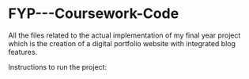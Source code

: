 # FYP---Coursework-Code
All the files related to the actual implementation of my final year project which is the creation of a digital portfolio website with integrated blog features. 

Instructions to run the project: